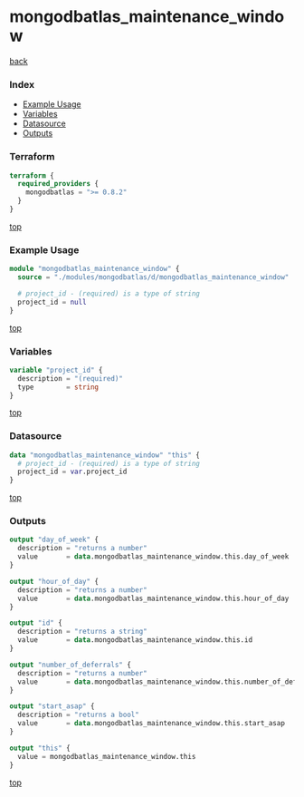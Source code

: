 # mongodbatlas_maintenance_window

[back](../mongodbatlas.md)

### Index

- [Example Usage](#example-usage)
- [Variables](#variables)
- [Datasource](#datasource)
- [Outputs](#outputs)

### Terraform

```terraform
terraform {
  required_providers {
    mongodbatlas = ">= 0.8.2"
  }
}
```

[top](#index)

### Example Usage

```terraform
module "mongodbatlas_maintenance_window" {
  source = "./modules/mongodbatlas/d/mongodbatlas_maintenance_window"

  # project_id - (required) is a type of string
  project_id = null
}
```

[top](#index)

### Variables

```terraform
variable "project_id" {
  description = "(required)"
  type        = string
}
```

[top](#index)

### Datasource

```terraform
data "mongodbatlas_maintenance_window" "this" {
  # project_id - (required) is a type of string
  project_id = var.project_id
}
```

[top](#index)

### Outputs

```terraform
output "day_of_week" {
  description = "returns a number"
  value       = data.mongodbatlas_maintenance_window.this.day_of_week
}

output "hour_of_day" {
  description = "returns a number"
  value       = data.mongodbatlas_maintenance_window.this.hour_of_day
}

output "id" {
  description = "returns a string"
  value       = data.mongodbatlas_maintenance_window.this.id
}

output "number_of_deferrals" {
  description = "returns a number"
  value       = data.mongodbatlas_maintenance_window.this.number_of_deferrals
}

output "start_asap" {
  description = "returns a bool"
  value       = data.mongodbatlas_maintenance_window.this.start_asap
}

output "this" {
  value = mongodbatlas_maintenance_window.this
}
```

[top](#index)